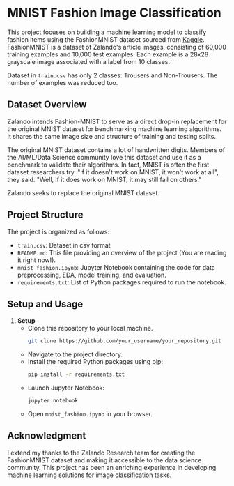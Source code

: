 # MNIST Fashion Image Classification

This project focuses on building a machine learning model to classify fashion items using the FashionMNIST dataset sourced from [Kaggle](https://www.kaggle.com/datasets/zalando-research/fashionmnist). FashionMNIST is a dataset of Zalando's article images, consisting of 60,000 training examples and 10,000 test examples. Each example is a 28x28 grayscale image associated with a label from 10 classes.

Dataset in `train.csv` has only 2 classes: Trousers and Non-Trousers. The number of examples was reduced too.

## Dataset Overview

Zalando intends Fashion-MNIST to serve as a direct drop-in replacement for the original MNIST dataset for benchmarking machine learning algorithms. It shares the same image size and structure of training and testing splits.

The original MNIST dataset contains a lot of handwritten digits. Members of the AI/ML/Data Science community love this dataset and use it as a benchmark to validate their algorithms. In fact, MNIST is often the first dataset researchers try. "If it doesn't work on MNIST, it won't work at all", they said. "Well, if it does work on MNIST, it may still fail on others."

Zalando seeks to replace the original MNIST dataset.

## Project Structure
The project is organized as follows:
- `train.csv`: Dataset in csv format
- `README.md`: This file providing an overview of the project (You are reading it right now!).
- `mnist_fashion.ipynb`: Jupyter Notebook containing the code for data preprocessing, EDA, model training, and evaluation.
- `requirements.txt`: List of Python packages required to run the notebook.

## Setup and Usage
1. **Setup**
   - Clone this repository to your local machine.
      ```bash
      git clone https://github.com/your_username/your_repository.git
      ```
   - Navigate to the project directory.
   - Install the required Python packages using pip:
     ```bash
     pip install -r requirements.txt
     ```
   - Launch Jupyter Notebook:
     ```bash
     jupyter notebook
     ```
   - Open `mnist_fashion.ipynb` in your browser.

## Acknowledgment
I extend my thanks to the Zalando Research team for creating the FashionMNIST dataset and making it accessible to the data science community. This project has been an enriching experience in developing machine learning solutions for image classification tasks.